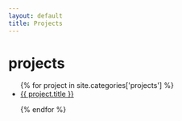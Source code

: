 ```yaml
---
layout: default
title: Projects
---
```


# projects

<ul>
  {% for project in site.categories['projects'] %}
      <li>
            <a href="{{ project.url }}">{{ project.title }}</a>
	        </li>

  {% endfor %}
  </ul>
 
